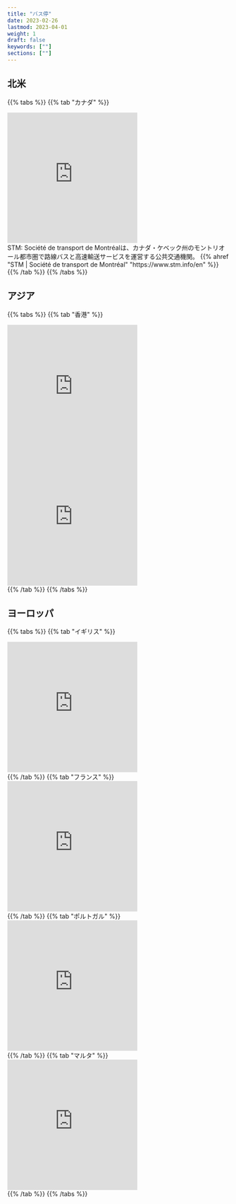 ```yaml
---
title: "バス停"
date: 2023-02-26
lastmod: 2023-04-01
weight: 1
draft: false
keywords: [""]
sections: [""]
---
```


## 北米

{{% tabs  %}}
{{% tab "カナダ" %}}
<div class="googlemap-if">
<iframe src="https://www.google.com/maps/embed?pb=!4v1677733372442!6m8!1m7!1sdLIOQMGpyAKSVOEIQB6BOw!2m2!1d45.49139325859837!2d-73.56982565280255!3f95.78602859668104!4f-2.3586759170270284!5f3.325193203789971" width="295" height="295" style="border:0;" allowfullscreen="" loading="lazy" referrerpolicy="no-referrer-when-downgrade"></iframe>
<div class="description">
STM: Société de transport de Montréalは、カナダ・ケベック州のモントリオール都市圏で路線バスと高速輸送サービスを運営する公共交通機関。
{{% ahref "STM | Société de transport de Montréal" "https://www.stm.info/en" %}}
</div>
</div>
{{% /tab %}}
{{% /tabs %}}

## アジア

{{% tabs  %}}
{{% tab "香港" %}}
<div class="googlemap-if">
<iframe src="https://www.google.com/maps/embed?pb=!4v1677661460472!6m8!1m7!1sUy4SjGOeeJ4b3kc1sHa5LA!2m2!1d22.46326094862753!2d114.0040945653404!3f84.53031014836075!4f-15.82405319382103!5f0.8042969497185694" width="295" height="295" style="border:0;" allowfullscreen="" loading="lazy" referrerpolicy="no-referrer-when-downgrade"></iframe>
<iframe src="https://www.google.com/maps/embed?pb=!4v1677661631442!6m8!1m7!1ssLgJvIDevTTNbYUkscxlGg!2m2!1d22.32358062817365!2d114.1684314878722!3f168.4097727056709!4f-5.265831877372193!5f1.6714611477583468" width="295" height="295" style="border:0;" allowfullscreen="" loading="lazy" referrerpolicy="no-referrer-when-downgrade"></iframe>
</div>
{{% /tab %}}
{{% /tabs %}}

## ヨーロッパ

{{% tabs  %}}
{{% tab "イギリス" %}}
<div class="googlemap-if">
<iframe src="https://www.google.com/maps/embed?pb=!4v1677488894945!6m8!1m7!1sb3GEsdjFUS22Q8_qYKyqqQ!2m2!1d51.54344060486591!2d-0.05691645868739027!3f50.90252607607288!4f-11.584674072192783!5f2.0119739583243934" width="295" height="295" style="border:0;" allowfullscreen="" loading="lazy" referrerpolicy="no-referrer-when-downgrade"></iframe>
</div>
{{% /tab %}}
{{% tab "フランス" %}}
<div class="googlemap-if">
<iframe src="https://www.google.com/maps/embed?pb=!4v1677488160831!6m8!1m7!1s5GeDFwjDxPn19gKql0QEcg!2m2!1d45.8324173374717!2d1.25849021752376!3f245.37404203462347!4f-15.421743582611171!5f1.535386027491259" width="295" height="295" style="border:0;" allowfullscreen="" loading="lazy" referrerpolicy="no-referrer-when-downgrade"></iframe>
</div>
{{% /tab %}}
{{% tab "ポルトガル" %}}
<div class="googlemap-if">
<iframe src="https://www.google.com/maps/embed?pb=!4v1677409886721!6m8!1m7!1sdRyGE3vucFiaJa7wV3q7TQ!2m2!1d41.14776970688398!2d-8.622510473147793!3f62.252205092731764!4f-13.60687591564185!5f1.5345647851442772" width="295" height="295" style="border:0;" allowfullscreen="" loading="lazy" referrerpolicy="no-referrer-when-downgrade"></iframe>
</div>
{{% /tab %}}
{{% tab "マルタ" %}}
<div class="googlemap-if">
<iframe src="https://www.google.com/maps/embed?pb=!4v1677902802438!6m8!1m7!1spSM59-5C8Q5_Fl13RoDaWw!2m2!1d35.90794788648271!2d14.50045007278497!3f84.75614593637711!4f-5.931313302709896!5f2.965219404475359" width="295" height="295" style="border:0;" allowfullscreen="" loading="lazy" referrerpolicy="no-referrer-when-downgrade"></iframe>
</div>
{{% /tab %}}
{{% /tabs %}}